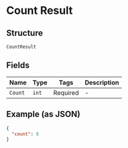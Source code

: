 
# Count Result

## Structure

`CountResult`

## Fields

| Name | Type | Tags | Description |
|  --- | --- | --- | --- |
| `Count` | `int` | Required | - |

## Example (as JSON)

```json
{
  "count": 8
}
```


